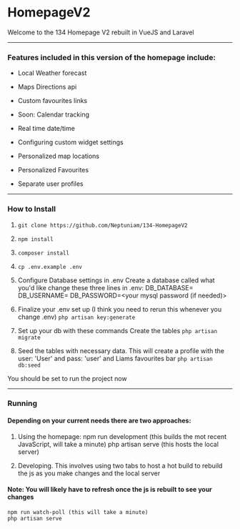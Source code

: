 # HomepageV2
Welcome to the 134 Homepage V2 rebuilt in VueJS and Laravel

------

### Features included in this version of the homepage include:
* Local Weather forecast
* Maps Directions api
* Custom favourites links
* Soon: Calendar tracking
* Real time date/time

* Configuring custom widget settings
* Personalized map locations
* Personalized Favourites
* Separate user profiles

------

### How to Install
1. ```git clone https://github.com/Neptuniam/134-HomepageV2```
2. ```npm install```
3. ```composer install```
4. ```cp .env.example .env```

5. Configure Database settings in .env
    Create a database called what you'd like
    change these three lines in .env:
        DB_DATABASE=<the db you just created>
        DB_USERNAME=<your mysql username>
        DB_PASSWORD=<your mysql password (if needed)>

6. Finalize your .env set up (I think you need to rerun this whenever you change .env)
    ```php artisan key:generate```

7. Set up your db with these commands
    Create the tables
        ```php artisan migrate```

8. Seed the tables with necessary data.
    This will create a profile with the user: 'User' and pass: 'user' and Liams favourites bar
        ```php artisan db:seed```

You should be set to run the project now

------

### Running
#### Depending on your current needs there are two approaches:

1. Using the homepage:
    npm run development (this builds the mot recent JavaScript, will take a minute)
    php artisan serve (this hosts the local server)

2. Developing. This involves using two tabs to host a hot build to rebuild the js as you make changes and the local server
#### Note: You will likely have to refresh once the js is rebuilt to see your changes
    npm run watch-poll (this will take a minute)
    php artisan serve

